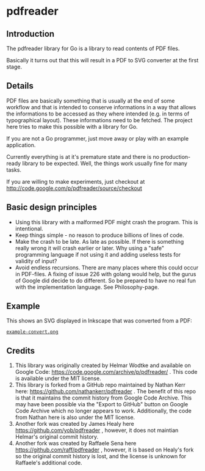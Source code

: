 # pdfreader

## Introduction

The pdfreader library for Go is a library to read contents of PDF files.

Basically it turns out that this will result in a PDF to SVG converter at the first stage.

## Details

PDF files are basically something that is usually at the end of some workflow and that is intended to conserve informations in a way that allows the informations to be accessed as they where intended (e.g. in terms of typographical layout). These informations need to be fetched. The project here tries to make this possible with a library for Go.

If you are not a Go programmer, just move away or play with an example application.

Currently everything is at it's premature state and there is no production-ready library to be expected. Well, the things work usually fine for many tasks.

If you are willing to make experiments, just checkout at http://code.google.com/p/pdfreader/source/checkout

## Basic design principles

* Using this library with a malformed PDF might crash the program. This is intentional.
* Keep things simple - no reason to produce billions of lines of code.
* Make the crash to be late. As late as possible. If there is something really wrong it will crash earlier or later. Why using a "safe" programming language if not using it and adding useless tests for validity of input?
* Avoid endless recursions. There are many places where this could occur in PDF-files. A fixing of issue 226 with golang would help, but the gurus of Google did decide to do different. So be prepared to have no real fun with the implementation language. See Philosophy-page.

## Example

This shows an SVG displayed in Inkscape that was converted from a PDF:

[`example-convert.png`](example-convert.png)

## Credits

1. This library was originally created by Helmar Wodtke and available on Google Code: https://code.google.com/archive/p/pdfreader/ . This code is available under the MIT license.
1. This library is forked from a GitHub repo maintained by Nathan Kerr here: https://github.com/nathankerr/pdfreader . The benefit of this repo is that it maintains the commit history from Google Code Archive. This may have been possible via the "Export to GitHub" button on Google Code Archive which no longer appears to work. Additionally, the code from Nathan here is also under the MIT license.
1. Another fork was created by James Healy here https://github.com/yob/pdfreader , however, it does not maintian Helmar's original commit history.
1. Another fork was created by Raffaele Sena here https://github.com/raff/pdfreader , however, it is based on Healy's fork so the original commit history is lost, and the license is unknown for Raffaele's additional code.